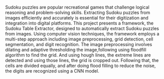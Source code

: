 Sudoku puzzles are popular recreational games that challenge logical reasoning and problem-solving skills. 
Extracting Sudoku puzzles from images efficiently and accurately is essential for their digitization and integration into digital platforms.
This project presents a framework, the Sudoku Table Extractor, designed to automatically extract Sudoku puzzles from images. 
Using computer vision techniques, the framework employs a multi-step approach including image preprocessing, grid detection, cell segmentation, and digit recognition.
The image preprocessing involves dilating and adaptive thresholding the image,following using floodfill algorithm to find the grid.
And using hough lines, the extreme lines are detected and using those lines, the grid is cropped out. 
Following that, the cells are divided equally, and after doing flood filling to reduce the noise, the digits are recognized using a CNN model.
